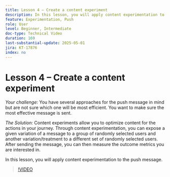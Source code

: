 ```yaml
---
title: Lesson 4 – Create a content experiment
description: In this lesson, you will apply content experimentation to the push message.
feature: Experimentation, Push
role: User
level: Beginner, Intermediate
doc-type: Technical Video
duration: 169
last-substantial-update: 2025-05-01
jira: KT-17876
index: no
---
```


# Lesson 4 – Create a content experiment

*Your challenge:* You have several approaches for the push message in mind but are not sure which one will be most efficient. You want to make sure the most effective message is sent. 

*The Solution:* Content experiments allow you to optimize content for the actions in your journey. Through content experimentation, you can expose a given variation of a message to a group of randomly selected users and another variation/treatment to a different set of randomly selected users. After sending the message, you can then measure the outcome metrics you are interested in.

In this lesson, you will apply content experimentation to the push message.

>[!VIDEO](https://video.tv.adobe.com/v/3457924/?learn=on&enablevpops)
